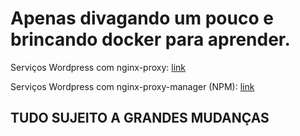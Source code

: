 # Apenas divagando um pouco e brincando docker para aprender.

Serviços Wordpress com nginx-proxy: [link](wordpress/nginx-proxy)

Serviços Wordpress com nginx-proxy-manager (NPM): [link](wordpress/npm)


## TUDO SUJEITO A GRANDES MUDANÇAS
